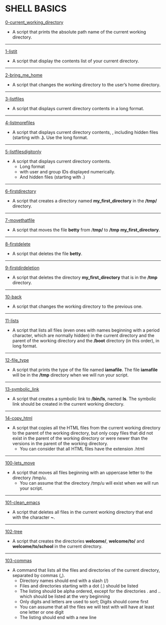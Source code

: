 # SHELL BASICS
[0-current_working_directory](https://github.com/Didimukhtar/alx-system_engineering-devops/blob/b390a028730c9639fd1170badfacb72f8e985174/0x00-shell_basics/0-current_working_directory)
- A script that prints the absolute path name of the current working directory.
---
[1-listit](https://github.com/Didimukhtar/alx-system_engineering-devops/blob/b390a028730c9639fd1170badfacb72f8e985174/0x00-shell_basics/1-listit)
- A script that display the contents list of your current directory.
---
[2-bring_me_home](https://github.com/Didimukhtar/alx-system_engineering-devops/blob/b390a028730c9639fd1170badfacb72f8e985174/0x00-shell_basics/2-bring_me_home)
- A script that changes the working directory to the user’s home directory.
---
[3-listfiles](https://github.com/Didimukhtar/alx-system_engineering-devops/blob/b390a028730c9639fd1170badfacb72f8e985174/0x00-shell_basics/3-listfiles)
- A script that displays current directory contents in a long format.
---
[4-listmorefiles](https://github.com/Didimukhtar/alx-system_engineering-devops/blob/b390a028730c9639fd1170badfacb72f8e985174/0x00-shell_basics/4-listmorefiles)
- A script that displays current directory contents, , including hidden files (starting with __.).__ Use the long format.
---
[5-listfilesdigitonly](https://github.com/Didimukhtar/alx-system_engineering-devops/blob/b390a028730c9639fd1170badfacb72f8e985174/0x00-shell_basics/5-listfilesdigitonly)
- A script that displays current directory contents.
    - Long format
    - with user and group IDs displayed numerically.
    - And hidden files (starting with .)
 ---    
[6-firstdirectory](https://github.com/Didimukhtar/alx-system_engineering-devops/blob/b390a028730c9639fd1170badfacb72f8e985174/0x00-shell_basics/6-firstdirectory)
- A script that creates a directory named __my_first_directory__ in the __/tmp/__ directory.
---
[7-movethatfile](https://github.com/Didimukhtar/alx-system_engineering-devops/blob/b390a028730c9639fd1170badfacb72f8e985174/0x00-shell_basics/7-movethatfile)
- A script that moves the file __betty__ from /__tmp/__ to __/tmp__ __my_first_directory__.
---
[8-firstdelete](https://github.com/Didimukhtar/alx-system_engineering-devops/blob/b390a028730c9639fd1170badfacb72f8e985174/0x00-shell_basics/8-firstdelete)
- A script that deletes the file __betty__. 
---
[9-firstdirdeletion](https://github.com/Didimukhtar/alx-system_engineering-devops/blob/b390a028730c9639fd1170badfacb72f8e985174/0x00-shell_basics/9-firstdirdeletion)
- A script that deletes the directory __my_first_directory__ that is in the __/tmp__ directory. 
---
[10-back](https://github.com/Didimukhtar/alx-system_engineering-devops/blob/b390a028730c9639fd1170badfacb72f8e985174/0x00-shell_basics/10-back)
- A script that changes the working directory to the previous one.
---
[11-lists](https://github.com/Didimukhtar/alx-system_engineering-devops/blob/b390a028730c9639fd1170badfacb72f8e985174/0x00-shell_basics/11-lists)
- A script that lists all files (even ones with names beginning with a period character, which are normally hidden) in the current directory and the parent of the working directory and the __/boot__ directory (in this order), in long format.
---
[12-file_type](https://github.com/Didimukhtar/alx-system_engineering-devops/blob/b390a028730c9639fd1170badfacb72f8e985174/0x00-shell_basics/12-file_type)
- A script that prints the type of the file named __iamafile__. The file __iamafile__ will be in the __/tmp__ directory when we will run your script.
---
[13-symbolic_link](https://github.com/Didimukhtar/alx-system_engineering-devops/blob/b390a028730c9639fd1170badfacb72f8e985174/0x00-shell_basics/13-symbolic_link)
- A script that creates a symbolic link to __/bin/ls__, named __ls__.  The symbolic link should be created in the current working directory.
---
[14-copy_html](https://github.com/Didimukhtar/alx-system_engineering-devops/blob/b390a028730c9639fd1170badfacb72f8e985174/0x00-shell_basics/14-copy_html)
- A script that copies all the HTML files from the current working directory to the parent of the working directory, but only copy files that did not exist in the parent of the working directory or were newer than the versions in the parent of the working directory.
    - You can consider that all HTML files have the extension .html
---   
[100-lets_move](https://github.com/Didimukhtar/alx-system_engineering-devops/blob/b390a028730c9639fd1170badfacb72f8e985174/0x00-shell_basics/100-lets_move)
- A script that moves all files beginning with an uppercase letter to the directory /tmp/u.
    - You can assume that the directory /tmp/u will exist when we will run your script.
---
[101-clean_emacs](https://github.com/Didimukhtar/alx-system_engineering-devops/blob/b390a028730c9639fd1170badfacb72f8e985174/0x00-shell_basics/101-clean_emacs)
- A script that deletes all files in the current working directory that end with the character __~__.
---
[102-tree](https://github.com/Didimukhtar/alx-system_engineering-devops/blob/b390a028730c9639fd1170badfacb72f8e985174/0x00-shell_basics/102-tree)
- A script that creates the directories __welcome/__, __welcome/to/__ and __welcome/to/school__ in the current directory.
---
[103-commas](https://github.com/Didimukhtar/alx-system_engineering-devops/blob/b390a028730c9639fd1170badfacb72f8e985174/0x00-shell_basics/103-commas)
- A command that lists all the files and directories of the current directory, separated by commas (__,__).
    - Directory names should end with a slash (/)
    - Files and directories starting with a dot (.) should be listed
    - The listing should be alpha ordered, except for the directories . and .. which should be listed at the very beginning
    - Only digits and letters are used to sort; Digits should come first
    - You can assume that all the files we will test with will have at least one letter or one digit
    - The listing should end with a new line

